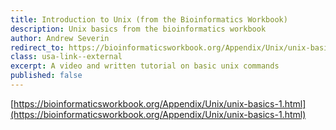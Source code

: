 ```yaml
---
title: Introduction to Unix (from the Bioinformatics Workbook)
description: Unix basics from the bioinformatics workbook
author: Andrew Severin
redirect_to: https://bioinformaticsworkbook.org/Appendix/Unix/unix-basics-1.html
class: usa-link--external
excerpt: A video and written tutorial on basic unix commands
published: false
---
```


[https://bioinformaticsworkbook.org/Appendix/Unix/unix-basics-1.html](https://bioinformaticsworkbook.org/Appendix/Unix/unix-basics-1.html)
